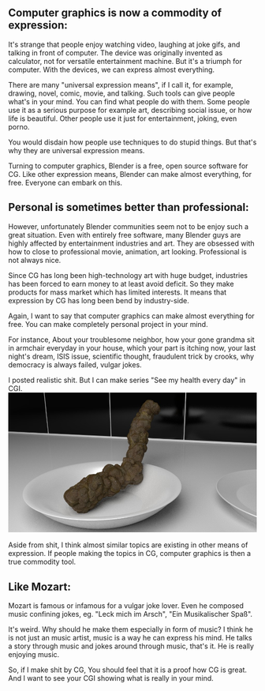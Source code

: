 ## Computer graphics is now a commodity of expression:

It's strange that people enjoy watching video, laughing at joke gifs, and talking in front of computer. The device was originally invented as calculator, not for versatile entertainment machine. But it's a triumph for computer. With the devices, we can express almost everything.

There are many "universal expression means", if I call it, for example, drawing, novel, comic, movie, and talking. Such tools can give people what's in your mind. You can find what people do with them. Some people use it as a serious purpose for example art, describing social issue, or how life is beautiful. Other people use it just for entertainment, joking, even porno.

You would disdain how people use techniques to do stupid things. But that's why they are universal expression means.

Turning to computer graphics, Blender is a free, open source software for CG. Like other expression means, Blender can make almost everything, for free. Everyone can embark on this.  

## Personal is sometimes better than professional:

However, unfortunately Blender communities seem not to be enjoy such a great situation. Even with entirely free software, many Blender guys are highly affected by entertainment industries and art. They are obsessed with how to close to professional movie, animation, art looking. Professional is not always nice.

Since CG has long been high-technology art with huge budget, industries has been forced to earn money to at least avoid deficit. So they make products for mass market which has limited interests. It means that expression by CG has long been bend by industry-side.   

Again, I want to say that computer graphics can make almost everything for free. You can make completely personal project in your mind.

For instance, About your troublesome neighbor, how your gone grandma sit in armchair everyday in your house, which your part is itching now, your last night's dream, ISIS issue, scientific thought, fraudulent trick by crooks, why democracy is always failed, vulgar jokes.

I posted realistic shit. But I can make series "See my health every day" in CGI. [![fracture3_shit3_link1_kitchen2_2](/src/chapter_01/fracture3_shit3_link1_kitchen2_2.jpg)](http://gappyfacets.com/2015/04/19/blender-how-to-make-realistic-excrement-of-any-objects-seriously/fracture3_shit3_link1_kitchen2_2/) 

Aside from shit, I think almost similar topics are existing in other means of expression. If people making the topics in CG, computer graphics is then a true commodity tool.  

## Like Mozart:

Mozart is famous or infamous for a vulgar joke lover. Even he composed music confining jokes, eg. "Leck mich im Arsch", "Ein Musikalischer Spaß".

It's weird. Why should he make them especially in form of music? I think he is not just an music artist, music is a way he can express his mind. He talks a story through music and jokes around through music, that's it. He is really enjoying music.

So, if I make shit by CG, You should feel that it is a proof how CG is great. And I want to see your CGI showing what is really in your mind.